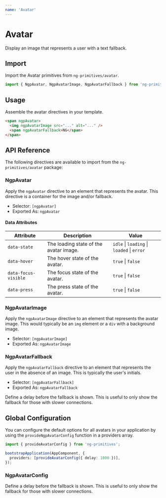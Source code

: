```yaml
---
name: 'Avatar'
---
```


# Avatar

Display an image that represents a user with a text fallback.

<docs-example name="avatar"></docs-example>

## Import

Import the Avatar primitives from `ng-primitives/avatar`.

```ts
import { NgpAvatar, NgpAvatarImage, NgpAvatarFallback } from 'ng-primitives/avatar';
```

## Usage

Assemble the avatar directives in your template.

```html
<span ngpAvatar>
  <img ngpAvatarImage src="..." alt="..." />
  <span ngpAvatarFallback>NG</span>
</span>
```

## API Reference

The following directives are available to import from the `ng-primitives/avatar` package:

### NgpAvatar

Apply the `ngpAvatar` directive to an element that represents the avatar. This directive is a container for the image and/or fallback.

- Selector: `[ngpAvatar]`
- Exported As: `ngpAvatar`

#### Data Attributes

| Attribute            | Description                            | Value                                      |
| -------------------- | -------------------------------------- | ------------------------------------------ |
| `data-state`         | The loading state of the avatar image. | `idle` \| `loading` \| `loaded` \| `error` |
| `data-hover`         | The hover state of the avatar.         | `true` \| `false`                          |
| `data-focus-visible` | The focus state of the avatar.         | `true` \| `false`                          |
| `data-press`         | The press state of the avatar.         | `true` \| `false`                          |

### NgpAvatarImage

Apply the `ngpAvatarImage` directive to an element that represents the avatar image. This would typically be an `img` element or a `div` with a background image.

- Selector: `[ngpAvatarImage]`
- Exported As: `ngpAvatarImage`

### NgpAvatarFallback

Apply the `ngpAvatarFallback` directive to an element that represents the user in the absence of an image. This is typically the user's initials.

- Selector: `[ngpAvatarFallback]`
- Exported As: `ngpAvatarFallback`

<response-field name="ngpAvatarFallbackDelay" type="number" default="0">
  Define a delay before the fallback is shown. This is useful to only show the fallback for those
  with slower connections.
</response-field>

## Global Configuration

You can configure the default options for all avatars in your application by using the `provideNgpAvatarConfig` function in a providers array.

```ts
import { provideAvatarConfig } from 'ng-primitives';

bootstrapApplication(AppComponent, {
  providers: [provideAvatarConfig({ delay: 1000 })],
});
```

### NgpAvatarConfig

<response-field name="delay" type="number">
  Define a delay before the fallback is shown. This is useful to only show the fallback for those
  with slower connections.
</response-field>
